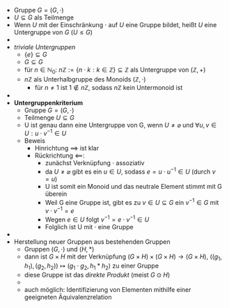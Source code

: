 - Gruppe $G=(G,\cdot)$
- $U\subseteq G$ als Teilmenge
- Wenn $U$ mit der Einschränkung $\cdot$ auf $U$ eine Gruppe bildet, heißt $U$ eine Untergruppe von $G$ ($U\leq G$)
-
- *triviale Untergruppen*
	- $\lbrace e\rbrace\subseteq G$
	- $G\subseteq G$
	- für $n\in\mathbb{N}_0$: $n\mathbb{Z}:=\lbrace n\cdot k:k\in\mathbb{Z}\rbrace\subseteq\mathbb{Z}$ als Untergruppe von $(\mathbb{Z},+)$
	- $n\mathbb{Z}$ als Unterhalbgruppe des Monoids $(\mathbb{Z},\cdot)$
		- für $n\neq1$ ist $1\notin n\mathbb{Z}$, sodass $n\mathbb{Z}$ kein Untermonoid ist
-
- **Untergruppenkriterium**
	- Gruppe $G=(G,\cdot)$
	- Teilmenge $U\subseteq G$
	- U ist genau dann eine Untergruppe von G, wenn $U\neq\varnothing$ und $\forall u,v\in U:u\cdot v^{-1}\in U$
	- Beweis
		- Hinrichtung ==> ist klar
		- Rückrichtung <==:
			- zunächst Verknüpfung $\cdot$ assoziativ
			- da $U\neq\varnothing$ gibt es ein $u\in U$, sodass $e=u\cdot u^{-1}\in U$ (durch $v=u$)
			- U ist somit ein Monoid und das neutrale Element stimmt mit G überein
			- Weil G eine Gruppe ist, gibt es zu $v\in U\subseteq G$ ein $v^{-1}\in G$ mit $v\cdot v^{-1}=e$
			- Wegen $e\in U$ folgt $v^{-1}=e\cdot v^{-1}\in U$
			- Folglich ist U mit $\cdot$ eine Gruppe
-
- Herstellung neuer Gruppen aus bestehenden Gruppen
	- Gruppen $(G,\cdot)$ und $(H,\ast)$
	- dann ist $G\times H$ mit der Verknüpfung $(G\times H)\times(G\times H)\rightarrow(G\times H)$, $((g_1,h_1),(g_2,h_2))\mapsto(g_1\cdot  g_2,h_1\ast h_2)$ zu einer Gruppe
	- diese Gruppe ist das *direkte Produkt* (meist $G\odot H$)
	-
	- auch möglich: Identifizierung von Elementen mithilfe einer geeigneten Äquivalenzrelation